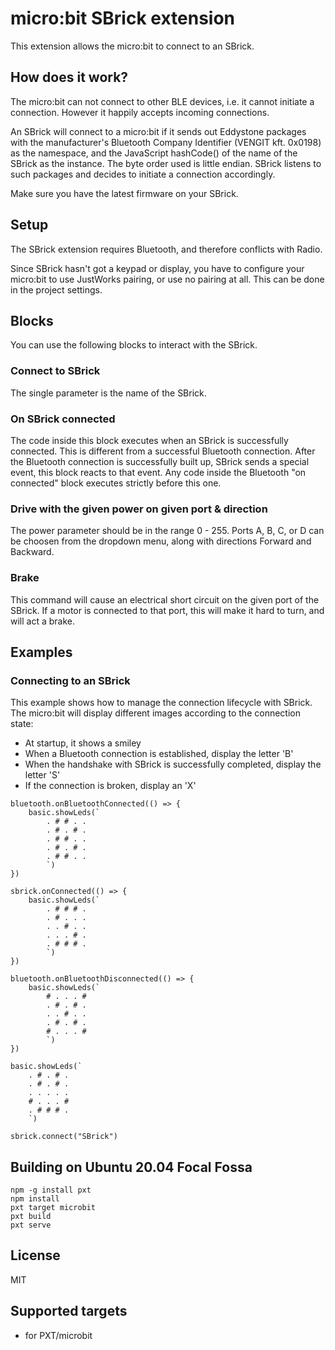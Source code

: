 # micro:bit SBrick extension

This extension allows the micro:bit to connect to an SBrick.

## How does it work?

The micro:bit can not connect to other BLE devices, i.e. it cannot initiate a
connection. However it happily accepts incoming connections.

An SBrick will connect to a micro:bit if it sends out Eddystone packages with 
the manufacturer's Bluetooth Company Identifier (VENGIT kft. 0x0198) as the 
namespace, and the JavaScript hashCode() of the name of the SBrick as the 
instance. The byte order used is little endian. SBrick listens to such packages 
and decides to initiate a connection accordingly.

Make sure you have the latest firmware on your SBrick.

## Setup

The SBrick extension requires Bluetooth, and therefore conflicts with Radio.

Since SBrick hasn't got a keypad or display, you have to configure your
micro:bit to use JustWorks pairing, or use no pairing at all. This can be done
in the project settings.

## Blocks

You can use the following blocks to interact with the SBrick.

### Connect to SBrick

The single parameter is the name of the SBrick. 

### On SBrick connected

The code inside this block executes when an SBrick is successfully connected.
This is different from a successful Bluetooth connection. After the Bluetooth
connection is successfully built up, SBrick sends a special event, this block
reacts to that event. Any code inside the Bluetooth "on connected" block
executes strictly before this one.

### Drive with the given power on given port & direction

The power parameter should be in the range 0 - 255. Ports A, B, C, or D can be
choosen from the dropdown menu, along with directions Forward and Backward.

### Brake

This command will cause an electrical short circuit on the given port of the
SBrick. If a motor is connected to that port, this will make it hard to turn,
and will act a brake.

## Examples

### Connecting to an SBrick

This example shows how to manage the connection lifecycle with SBrick. The
micro:bit will display different images according to the connection state:

* At startup, it shows a smiley
* When a Bluetooth connection is established, display the letter 'B'
* When the handshake with SBrick is successfully completed, display the letter 'S'
* If the connection is broken, display an 'X'

```blocks
bluetooth.onBluetoothConnected(() => {
    basic.showLeds(`
        . # # . .
        . # . # .
        . # # . .
        . # . # .
        . # # . .
        `)
})

sbrick.onConnected(() => {
    basic.showLeds(`
        . # # # .
        . # . . .
        . . # . .
        . . . # .
        . # # # .
        `)
})

bluetooth.onBluetoothDisconnected(() => {
    basic.showLeds(`
        # . . . #
        . # . # .
        . . # . .
        . # . # .
        # . . . #
        `)
})

basic.showLeds(`
    . # . # .
    . # . # .
    . . . . .
    # . . . #
    . # # # .
    `)

sbrick.connect("SBrick")

```

## Building on Ubuntu 20.04 Focal Fossa

```
npm -g install pxt
npm install
pxt target microbit
pxt build
pxt serve

```

## License

MIT

## Supported targets

* for PXT/microbit
